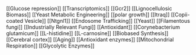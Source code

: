 [[Glucose repression]]
[[Transcriptomics]]
[[Gcr2]]
[[Lignocellulosic Biomass]]
[[Yeast Metabolic Engineering]]
[[polar growth]]
[[Itraq]]
[[Copii-coated Vesicle]]
[[Ntgnl1]]
[[Endosome Trafficking]]
[[Yeast]]
[[Filamentous fungi]]
[[Industrially Relevant Fungi]]
[[Antioxidant]]
[[Corynebacterium glutamicum]]
[[L-histidine]]
[[L-carnosine]]
[[Biobased Synthesis]]
[[Cerebral cortex]]
[[Aging]]
[[Antioxidant enzymes]]
[[Mitochondrial Respiration]]
[[Glycolytic Enzymes]]
